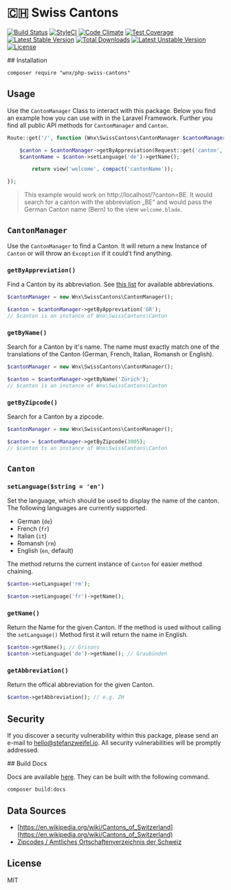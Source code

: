 # 🇨🇭 Swiss Cantons

[![Build Status](https://travis-ci.org/stefanzweifel/php-swiss-cantons.svg?branch=master)](https://travis-ci.org/stefanzweifel/php-swiss-cantons)
[![StyleCI](https://styleci.io/repos/62249401/shield)](https://styleci.io/repos/62249401)
[![Code Climate](https://codeclimate.com/github/stefanzweifel/php-swiss-cantons/badges/gpa.svg)](https://codeclimate.com/github/stefanzweifel/php-swiss-cantons)
[![Test Coverage](https://codeclimate.com/github/stefanzweifel/php-swiss-cantons/badges/coverage.svg)](https://codeclimate.com/github/stefanzweifel/php-swiss-cantons/coverage)
[![Latest Stable Version](https://poser.pugx.org/wnx/php-swiss-cantons/v/stable)](https://packagist.org/packages/wnx/php-swiss-cantons)
[![Total Downloads](https://poser.pugx.org/wnx/php-swiss-cantons/downloads)](https://packagist.org/packages/wnx/php-swiss-cantons)
[![Latest Unstable Version](https://poser.pugx.org/wnx/php-swiss-cantons/v/unstable)](https://packagist.org/packages/wnx/php-swiss-cantons)
[![License](https://poser.pugx.org/wnx/php-swiss-cantons/license)](https://packagist.org/packages/wnx/php-swiss-cantons)

## Installation

```shell
composer require "wnx/php-swiss-cantons"
```

## Usage
Use the `CantonManager`  Class to interact with this package. Below you find an example how you can use with in the Laravel Framework. Further you find all public API methods for `CantonManager` and `Canton`.

```php
Route::get('/', function (Wnx\SwissCantons\CantonManager $cantonManager) {

    $canton = $cantonManager->getByAppreviation(Request::get('canton', 'ZH'));
    $cantonName = $canton->setLanguage('de')->getName();

		return view('welcome', compact('cantonName'));

});
```

> This example would work on http://localhost/?canton=BE. It would search for a canton with the abbreviation „BE“ and would  pass the German Canton name (Bern) to the view `welcome.blade`.

## `CantonManager`

Use the `CantonManager` to find a Canton. It will return a new Instance of `Canton` or will throw an `Exception` if it could't find anything.

### `getByAppreviation()`

Find a Canton by its abbreviation. See [this list](https://en.wikipedia.org/wiki/Cantons_of_Switzerland#List) for available abbreviations.

```php
$cantonManager = new Wnx\SwissCantons\CantonManager();

$canton = $cantonManager->getByAppreviation('GR');
// $canton is an instance of Wnx\SwissCantons\Canton
```

### `getByName()`

Search for a Canton by it's name. The name must exactly match one of the translations of the Canton (German, French, Italian, Romansh or English).

```php
$cantonManager = new Wnx\SwissCantons\CantonManager();

$canton = $cantonManager->getByName('Zürich');
// $canton is an instance of Wnx\SwissCantons\Canton
```

### `getByZipcode()`

Search for a Canton by a zipcode.

```php
$cantonManager = new Wnx\SwissCantons\CantonManager();

$canton = $cantonManager->getByZipcode(3005);
// $canton is an instance of Wnx\SwissCantons\Canton
```

## `Canton`

### `setLanguage($string = 'en')`
Set the language, which should be used to display the name of the canton. The following languages are currently supported.

- German (`de`)
- French (`fr`)
- Italian (`it`)
- Romansh (`rm`)
- English (`en`, default)

The method returns the current instance of `Canton` for easier method chaining.

```php
$canton->setLanguage('rm');
```

```php
$canton->setLanguage('fr')->getName();
```


### `getName()`
Return the Name for the given Canton. If the method is used without calling the `setLanguage()` Method first it will return the name in English.

```php
$canton->getName(); // Grisons
$canton->setLanguage('de')->getName(); // Graubünden
```


### `getAbbreviation()`
Return the offical abbreviation for the given Canton.

```php
$canton->getAbbreviation(); // e.g. ZH
```

## Security

If you discover a security vulnerability within this package, please send an e-mail to hello@stefanzweifel.io. All security vulnerabilities will be promptly addressed.

## Build Docs

Docs are available [here](https://stefanzweifel.github.io/php-swiss-cantons/). They can be built with the following command.

```shell
composer build:docs
```

## Data Sources

- [https://en.wikipedia.org/wiki/Cantons_of_Switzerland](https://en.wikipedia.org/wiki/Cantons_of_Switzerland)
- [Zipcodes / Amtliches Ortschaftenverzeichnis der Schweiz](http://www.cadastre.ch/internet/kataster/de/home/services/service/plz.html)

## License

MIT
